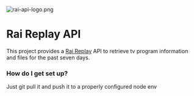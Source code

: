 ![rai-api-logo.png](https://bitbucket.org/repo/nR4Aby/images/1231472162-rai-api-logo.png)
# Rai Replay API #

This project provides a [Rai Replay](http://www.raireplay.rai.it/) API to retrieve tv program information and files for the past seven days.

### How do I get set up? ###

Just git pull it and push it to a properly configured node env